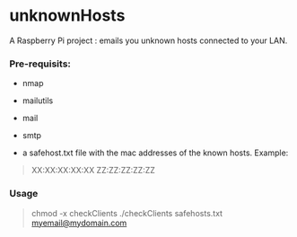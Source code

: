 unknownHosts
============

A Raspberry Pi project : emails you unknown hosts connected to your LAN.

### Pre-requisits:

* nmap

* mailutils

* mail

* smtp

* a safehost.txt file with the mac addresses of the known hosts.
Example:
> XX:XX:XX:XX:XX
ZZ:ZZ:ZZ:ZZ:ZZ

### Usage
>chmod -x checkClients
>./checkClients safehosts.txt myemail@mydomain.com


